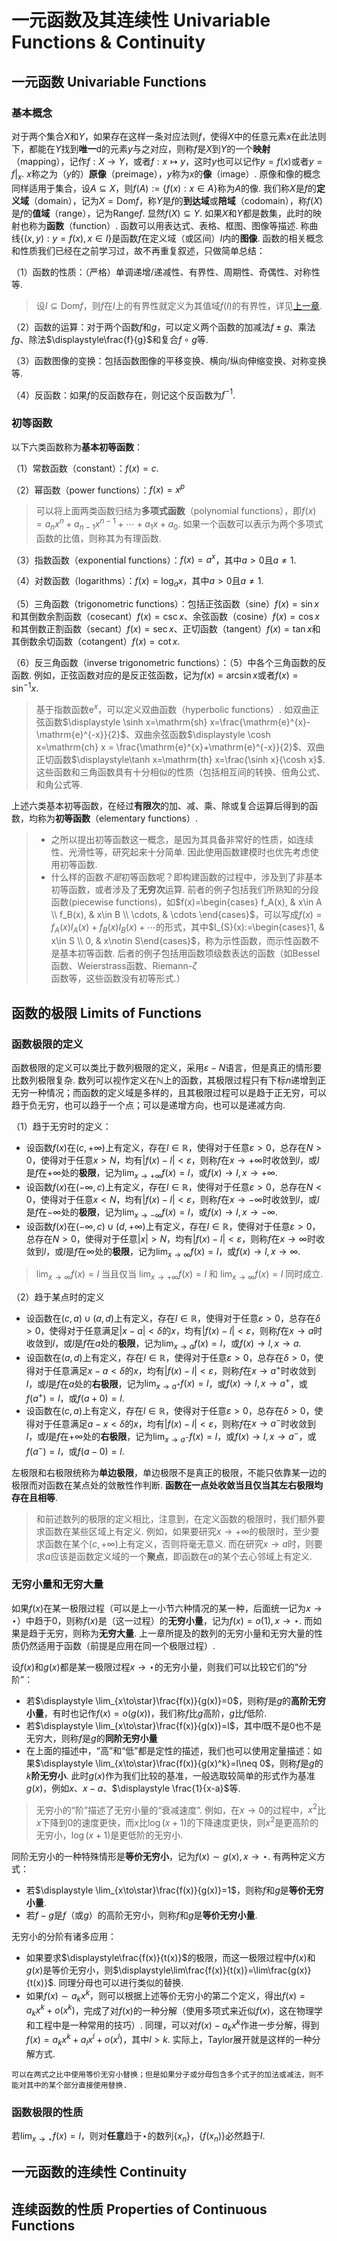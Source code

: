 # 一元函数及其连续性 Univariable Functions & Continuity


## 一元函数 Univariable Functions

### 基本概念

对于两个集合$X$和$Y$，如果存在这样一条对应法则$f$，使得$X$中的任意元素$x$在此法则下，都能在$Y$找到**唯一**d的元素$y$与之对应，则称$f$是$X$到$Y$的一个**映射**（mapping），记作$f:X\to Y$，或者$f: x\mapsto y$，这时$y$也可以记作$y=f(x)$或者$y=f|_{x}$. $x$称之为（$y$的）**原像**（preimage），$y$称为$x$的**像**（image）. 原像和像的概念同样适用于集合，设$A\subseteq X$，则$f(A):=\{f(x):x\in A\}$称为$A$的像. 我们称$X$是$f$的**定义域**（domain），记为$X=\mathrm{Dom} f$，称$Y$是$f$的**到达域**或**陪域**（codomain），称$f(X)$是$f$的**值域**（range），记为$\mathrm{Range} f$. 显然$f(X)\subseteq Y$.
如果$X$和$Y$都是数集，此时的映射也称为**函数**（function）. 函数可以用表达式、表格、框图、图像等描述. 称曲线$\{(x,y):y=f(x), x\in I\}$是函数$f$在定义域（或区间）$I$内的**图像**. 函数的相关概念和性质我们已经在之前学习过，故不再重复叙述，只做简单总结：

（1）函数的性质：（严格）单调递增/递减性、有界性、周期性、奇偶性、对称性等.

> 设$I\subseteq \mathrm{Dom} f$，则$f$在$I$上的有界性就定义为其值域$f(I)$的有界性，详见[上一章](./1_Limits_and_real_numbers.md#上下界和上下确界).

（2）函数的运算：对于两个函数$f$和$g$，可以定义两个函数的加减法$f\pm g$、乘法$fg$、除法$\displaystyle\frac{f}{g}$和复合$f\circ g$等.

（3）函数图像的变换：包括函数图像的平移变换、横向/纵向伸缩变换、对称变换等.

（4）反函数：如果$f$的反函数存在，则记这个反函数为$f^{-1}$.

### 初等函数

以下六类函数称为**基本初等函数**：

（1）常数函数（constant）：$f(x)= c$.

（2）幂函数（power functions）：$f(x)=x^p$

> 可以将上面两类函数归结为**多项式函数**（polynomial functions），即$f(x)=a_nx^n+a_{n-1}x^{n-1}+\cdots+a_1 x+a_0$. 如果一个函数可以表示为两个多项式函数的比值，则称其为有理函数.

（3）指数函数（exponential functions）：$f(x)=a^x$，其中$a>0$且$a\neq 1$.

（4）对数函数（logarithms）：$f(x)=\log_{a}x$，其中$a>0$且$a\neq 1$.

（5）三角函数（trigonometric functions）：包括正弦函数（sine）$f(x)=\sin x$和其倒数余割函数（cosecant）$f(x)=\csc x$、余弦函数（cosine）$f(x)=\cos x$和其倒数正割函数（secant）$f(x)=\sec x$、正切函数（tangent）$f(x)=\tan x$和其倒数余切函数（cotangent）$f(x)=\cot x$.

（6）反三角函数（inverse trigonometric functions）：（5）中各个三角函数的反函数. 例如，正弦函数对应的是反正弦函数，记为$f(x)=\arcsin x$或者$f(x)=\sin^{-1}x$.

> 基于指数函数$\mathrm{e}^x$，可以定义双曲函数（hyperbolic functions）. 如双曲正弦函数$\displaystyle \sinh x=\mathrm{sh} x=\frac{\mathrm{e}^{x}-\mathrm{e}^{-x}}{2}$、双曲余弦函数$\displaystyle \cosh x=\mathrm{ch} x = \frac{\mathrm{e}^{x}+\mathrm{e}^{-x}}{2}$、双曲正切函数$\displaystyle\tanh x=\mathrm{th} x=\frac{\sinh x}{\cosh x}$. 这些函数和三角函数具有十分相似的性质（包括相互间的转换、倍角公式、和角公式等.

上述六类基本初等函数，在经过**有限次**的加、减、乘、除或复合运算后得到的函数，均称为**初等函数**（elementary functions）.

> - 之所以提出初等函数这一概念，是因为其具备非常好的性质，如连续性、光滑性等，研究起来十分简单. 因此使用函数建模时也优先考虑使用初等函数.
> - 什么样的函数*不是*初等函数呢？即构建函数的过程中，涉及到了非基本初等函数，或者涉及了**无穷次**运算. 前者的例子包括我们所熟知的分段函数(piecewise functions)，如$f(x)=\begin{cases}  f_A(x), & x\in A \\  f_B(x), & x\in B \\  \cdots, & \cdots \end{cases}$，可以写成$f(x)=f_A(x)I_A(x)+f_B(x)I_B(x)+\cdots$的形式，其中$I_{S}(x):=\begin{cases}1, & x\in S \\ 0, & x\notin S\end{cases}$，称为示性函数，而示性函数不是基本初等函数. 后者的例子包括用函数项级数表达的函数（如Bessel函数、Weierstrass函数、Riemann-$\zeta$函数等，这些函数没有初等形式.）


## 函数的极限 Limits of Functions

### 函数极限的定义

函数极限的定义可以类比于数列极限的定义，采用$\varepsilon-N$语言，但是真正的情形要比数列极限复杂. 数列可以视作定义在$\mathbb{N}$上的函数，其极限过程只有下标$n$递增到正无穷一种情况；而函数的定义域是多样的，且其极限过程可以是趋于正无穷，可以趋于负无穷，也可以趋于一个点；可以是递增方向，也可以是递减方向.

（1）趋于无穷时的定义：

- 设函数$f(x)$在$(c,+\infty)$上有定义，存在$l\in\mathbb{R}$，使得对于任意$\varepsilon>0$，总存在$N>0$，使得对于任意$x>N$，均有$|f(x)-l|<\varepsilon$，则称$f$在$x\rightarrow +\infty$时收敛到$l$，或$l$是$f$在$+\infty$处的**极限**，记为$\displaystyle \lim_{x\to+\infty} f(x)=l$，或$f(x)\to l, x\to+\infty$.
- 设函数$f(x)$在$(-\infty, c)$上有定义，存在$l\in\mathbb{R}$，使得对于任意$\varepsilon>0$，总存在$N<0$，使得对于任意$x < N$，均有$|f(x)-l|<\varepsilon$，则称$f$在$x\rightarrow -\infty$时收敛到$l$，或$l$是$f$在$-\infty$处的**极限**，记为$\displaystyle \lim_{x\to-\infty} f(x)=l$，或$f(x)\to l, x\to-\infty$.
- 设函数$f(x)$在$(-\infty, c)\cup (d,+\infty)$上有定义，存在$l\in\mathbb{R}$，使得对于任意$\varepsilon>0$，总存在$N>0$，使得对于任意$|x|>N$，均有$|f(x)-l|<\varepsilon$，则称$f$在$x\rightarrow \infty$时收敛到$l$，或$l$是$f$在$\infty$处的**极限**，记为$\displaystyle \lim_{x\to\infty} f(x)=l$，或$f(x)\to l, x\to\infty$.

> $\displaystyle \lim_{x\to\infty} f(x)=l$ 当且仅当 $\displaystyle \lim_{x\to+\infty} f(x)=l$ 和 $\displaystyle \lim_{x\to\infty} f(x)=l$ 同时成立.

（2）趋于某点时的定义

- 设函数在$(c, a)\cup (a, d)$上有定义，存在$l\in\mathbb{R}$，使得对于任意$\varepsilon>0$，总存在$\delta>0$，使得对于任意满足$|x-a|<\delta$的$x$，均有$|f(x)-l|<\varepsilon$，则称$f$在$x\rightarrow a$时收敛到$l$，或$l$是$f$在$a$处的**极限**，记为$\displaystyle \lim_{x\to a} f(x)=l$，或$f(x)\to l, x\to a$.
- 设函数在$(a, d)$上有定义，存在$l\in\mathbb{R}$，使得对于任意$\varepsilon>0$，总存在$\delta>0$，使得对于任意满足$x-a<\delta$的$x$，均有$|f(x)-l|<\varepsilon$，则称$f$在$x\rightarrow a^+$时收敛到$l$，或$l$是$f$在$a$处的**右极限**，记为$\displaystyle \lim_{x\to a^+} f(x)=l$，或$f(x)\to l, x\to a^+$，或$f(a^+)=l$，或$f(a+0)=l$.
- 设函数在$(c,a)$上有定义，存在$l\in\mathbb{R}$，使得对于任意$\varepsilon>0$，总存在$\delta>0$，使得对于任意满足$a-x<\delta$的$x$，均有$|f(x)-l|<\varepsilon$，则称$f$在$x\rightarrow a^-$时收敛到$l$，或$l$是$f$在$+\infty$处的**右极限**，记为$\displaystyle \lim_{x\to a^-} f(x)=l$，或$f(x)\to l, x\to a^-$，或$f(a^-)=l$，或$f(a-0)=l$.

左极限和右极限统称为**单边极限**，单边极限不是真正的极限，不能只依靠某一边的极限而对函数在某点处的敛散性作判断. **函数在一点处收敛当且仅当其左右极限均存在且相等**.

> 和前述数列的极限的定义相比，注意到，在定义函数的极限时，我们额外要求函数在某些区域上有定义. 例如，如果要研究$x\to+\infty$的极限时，至少要求函数在某个$(c,+\infty)$上有定义，否则将毫无意义. 而在研究$x\to a$时，则要求$a$应该是函数定义域的一个**聚点**，即函数在$a$的某个去心邻域上有定义.


### 无穷小量和无穷大量

如果$f(x)$在某一极限过程（可以是上一小节六种情况的某一种，后面统一记为$x\to\star$）中趋于0，则称$f(x)$是（这一过程）的**无穷小量**，记为$f(x)=o(1),\,x\to\star$. 而如果是趋于无穷，则称为**无穷大量**. 上一章所提及的数列的无穷小量和无穷大量的性质仍然适用于函数（前提是应用在同一个极限过程）.

设$f(x)$和$g(x)$都是某一极限过程$x\to\star$的无穷小量，则我们可以比较它们的“分阶”：

- 若$\displaystyle \lim_{x\to\star}\frac{f(x)}{g(x)}=0$，则称$f$是$g$的**高阶无穷小量**，有时也记作$f(x)=o(g(x))$，我们称$f$比$g$高阶，$g$比$f$低阶.
- 若$\displaystyle \lim_{x\to\star}\frac{f(x)}{g(x)}=l$，其中$l$既不是0也不是无穷大，则称$f$是$g$的**同阶无穷小量**
- 在上面的描述中，“高”和“低”都是定性的描述，我们也可以使用定量描述：如果$\displaystyle \lim_{x\to\star}\frac{f(x)}{g(x)^k}=l\neq 0$，则称$f$是$g$的$k$**阶无穷小**. 此时$g(x)$作为我们比较的基准，一般选取较简单的形式作为基准$g(x)$，例如$x$、$x-a$、$\displaystyle \frac{1}{x-a}$等.

> 无穷小的“阶”描述了无穷小量的“衰减速度”. 例如，在$x\to 0$的过程中，$x^2$比$x$下降到0的速度更快，而$x$比$\log(x+1)$的下降速度更快，则$x^2$是更高阶的无穷小，$\log(x+1)$是更低阶的无穷小.

同阶无穷小的一种特殊情形是**等价无穷小**，记为$f(x)\sim g(x), x\to\star$. 有两种定义方式：

- 若$\displaystyle \lim_{x\to\star}\frac{f(x)}{g(x)}=1$，则称$f$和$g$是**等价无穷小量**.
- 若$f-g$是$f$（或$g$）的高阶无穷小，则称$f$和$g$是**等价无穷小量**.

无穷小的分阶有诸多应用：

- 如果要求$\displaystyle\frac{f(x)}{t(x)}$的极限，而这一极限过程中$f(x)$和$g(x)$是等价无穷小，则$\displaystyle\lim\frac{f(x)}{t(x)}=\lim\frac{g(x)}{t(x)}$. 同理分母也可以进行类似的替换.
- 如果$f(x)\sim a_kx^k$，则可以根据上述等价无穷小的第二个定义，得出$f(x)=a_kx^k+o(x^k)$，完成了对$f(x)$的一种分解（使用多项式来近似$f(x)$，这在物理学和工程中是一种常用的技巧）. 同理，可以对$f(x)-a_kx^k$作进一步分解，得到$f(x)=a_kx^k+a_lx^l+o(x^l)$，其中$l>k$. 实际上，Taylor展开就是这样的一种分解方式.

```{caution}
可以在两式之比中使用等价无穷小替换；但是如果分子或分母包含多个式子的加法或减法，则不能对其中的某个部分直接使用替换.
```

### 函数极限的性质

若$\displaystyle\lim_{x\to \star}f(x)=l$，则对**任意**趋于$\star$的数列$\{x_n\}$，$\{f(x_n)\}$必然趋于$l$.

## 一元函数的连续性 Continuity

## 连续函数的性质 Properties of Continuous Functions

